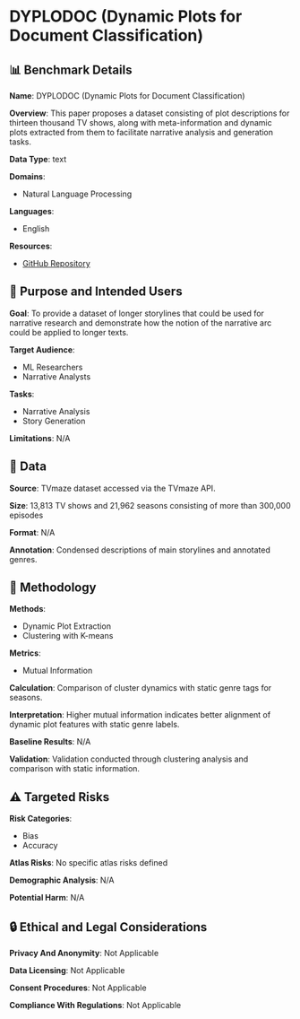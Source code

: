 # DYPLODOC (Dynamic Plots for Document Classification)

## 📊 Benchmark Details

**Name**: DYPLODOC (Dynamic Plots for Document Classification)

**Overview**: This paper proposes a dataset consisting of plot descriptions for thirteen thousand TV shows, along with meta-information and dynamic plots extracted from them to facilitate narrative analysis and generation tasks.

**Data Type**: text

**Domains**:
- Natural Language Processing

**Languages**:
- English

**Resources**:
- [GitHub Repository](https://github.com/AnastasiaMalysheva/dyplodoc)

## 🎯 Purpose and Intended Users

**Goal**: To provide a dataset of longer storylines that could be used for narrative research and demonstrate how the notion of the narrative arc could be applied to longer texts.

**Target Audience**:
- ML Researchers
- Narrative Analysts

**Tasks**:
- Narrative Analysis
- Story Generation

**Limitations**: N/A

## 💾 Data

**Source**: TVmaze dataset accessed via the TVmaze API.

**Size**: 13,813 TV shows and 21,962 seasons consisting of more than 300,000 episodes

**Format**: N/A

**Annotation**: Condensed descriptions of main storylines and annotated genres.

## 🔬 Methodology

**Methods**:
- Dynamic Plot Extraction
- Clustering with K-means

**Metrics**:
- Mutual Information

**Calculation**: Comparison of cluster dynamics with static genre tags for seasons.

**Interpretation**: Higher mutual information indicates better alignment of dynamic plot features with static genre labels.

**Baseline Results**: N/A

**Validation**: Validation conducted through clustering analysis and comparison with static information.

## ⚠️ Targeted Risks

**Risk Categories**:
- Bias
- Accuracy

**Atlas Risks**:
No specific atlas risks defined

**Demographic Analysis**: N/A

**Potential Harm**: N/A

## 🔒 Ethical and Legal Considerations

**Privacy And Anonymity**: Not Applicable

**Data Licensing**: Not Applicable

**Consent Procedures**: Not Applicable

**Compliance With Regulations**: Not Applicable
